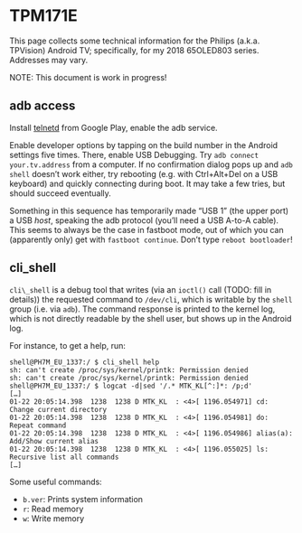 # TPM171E

This page collects some technical information for the Philips (a.k.a. TPVision)
Android TV; specifically, for my 2018 65OLED803 series. Addresses may vary.

NOTE: This document is work in progress!

## adb access

Install [telnetd](https://play.google.com/store/apps/details?id=com.waxrain.telnetd) from
Google Play, enable the adb service.

Enable developer options by tapping on the build number in the Android settings five times.
There, enable USB Debugging. Try `adb connect your.tv.address` from a computer. If no
confirmation dialog pops up and `adb shell` doesn’t work either, try rebooting (e.g. with
Ctrl+Alt+Del on a USB keyboard) and quickly connecting during boot. It may take a few tries,
but should succeed eventually.

Something in this sequence has temporarily made “USB 1” (the upper port) a USB *host*,
speaking the adb protocol (you’ll need a USB A-to-A cable). This seems to always be the
case in fastboot mode, out of which you can (apparently only) get with `fastboot continue`.
Don’t type `reboot bootloader`!

## cli\_shell

`cli\_shell` is a debug tool that writes (via an `ioctl()` call (TODO: fill in details))
the requested command to `/dev/cli`, which is writable by the `shell` group (i.e. via
`adb`). The command response is printed to the kernel log, which is not directly readable
by the shell user, but shows up in the Android log.

For instance, to get a help, run:
```
shell@PH7M_EU_1337:/ $ cli_shell help                                                               
sh: can't create /proc/sys/kernel/printk: Permission denied
sh: can't create /proc/sys/kernel/printk: Permission denied
shell@PH7M_EU_1337:/ $ logcat -d|sed '/.* MTK_KL[^:]*: /p;d'
[…]
01-22 20:05:14.398  1238  1238 D MTK_KL  : <4>[ 1196.054971] cd:                     Change current directory
01-22 20:05:14.398  1238  1238 D MTK_KL  : <4>[ 1196.054981] do:                     Repeat command
01-22 20:05:14.398  1238  1238 D MTK_KL  : <4>[ 1196.054986] alias(a):               Add/Show current alias
01-22 20:05:14.398  1238  1238 D MTK_KL  : <4>[ 1196.055025] ls:                     Recursive list all commands
[…]
```

Some useful commands:
* `b.ver`: Prints system information
* `r`: Read memory
* `w`: Write memory
